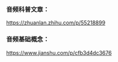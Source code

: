 ### 音频科普文章：

https://zhuanlan.zhihu.com/p/55218899

### 音频基础概念：

https://www.jianshu.com/p/cfb3d4dc3676